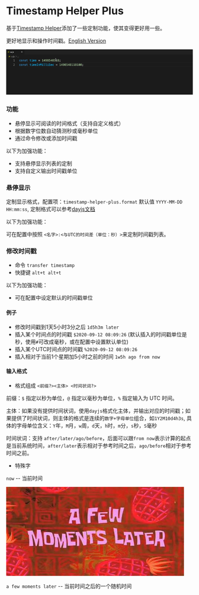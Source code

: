 # Timestamp Helper Plus

基于[Timestamp Helper](https://github.com/kovarxu/vscode-timestamp-helper)添加了一些定制功能，使其变得更好用一些。

更好地显示和操作时间戳。[English Version](./README.md)

![example.gif](./example.gif)

### 功能

- 悬停显示可阅读的时间格式（支持自定义格式）
- 根据数字位数自动猜测秒或毫秒单位
- 通过命令修改或添加时间戳

以下为加强功能：

- 支持悬停显示列表的定制
- 支持自定义输出时间戳单位

### 悬停显示

定制显示格式，配置项：`timestamp-helper-plus.format` 默认值 `YYYY-MM-DD HH:mm:ss`, 定制格式可以参考[dayjs文档](https://dayjs.gitee.io/docs/zh-CN/display/format)

以下为加强功能：

可在配置中按照 `<名字>:<与UTC的时间差（单位：秒）>`来定制时间戳列表。

### 修改时间戳

* 命令 `transfer timestamp`
* 快捷键 `alt+t alt+t`

以下为加强功能：

- 可在配置中设定默认的时间戳单位

#### 例子

- 修改时间戳到1天5小时3分之后 `1d5h3m later`
- 插入某个时间点的时间戳 `$2020-09-12 08:09:26` (默认插入的时间戳单位是秒，使用`#`可改成毫秒，或在配置中设置默认单位) 
- 插入某个UTC时间点的时间戳 `%2020-09-12 08:09:26`
- 插入相对于当前1个星期加5小时之前的时间 `1w5h ago from now`

#### 输入格式

* 格式组成 `<前缀?><主体> <时间状词?>`

前缀：`$` 指定以秒为单位，`@` 指定以毫秒为单位，`%` 指定输入为 UTC 时间。

主体：如果没有提供时间状词，使用`dayjs`格式化主体，并输出对应的时间戳；如果提供了时间状词，则主体的格式是连续的`数字+字母单位`组合，如`1Y2M10d4h3s`, 具体的字母单位含义：`Y`年，`M`月，`w`周，`d`天，`h`时，`m`分，`s`秒，`S`毫秒

时间状词：支持 `after/later/ago/before`，后面可以跟`from now`表示计算的起点是当前系统时间，`after/later`表示相对于参考时间之后，`ago/before`相对于参考时间之前。

* 特殊字

`now` -- 当前时间   

![pic.jpg](./pic.jpg)

`a few moments later` -- 当前时间之后的一个随机时间
